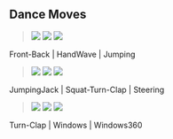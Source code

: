 ## Dance Moves

> ![](resources/images/frontback.gif) ![](resources/images/handwave.gif) ![](resources/images/jumping.gif)

Front-Back  |  HandWave   |  Jumping

> ![](resources/images/jumpingjack.gif) ![](resources/images/squatturnclap.gif) ![](resources/images/steering.gif)

JumpingJack  |  Squat-Turn-Clap   |  Steering

> ![](resources/images/turnclap.gif) ![](resources/images/window.gif) ![](resources/images/windows360.gif)

Turn-Clap  |  Windows   |  Windows360
